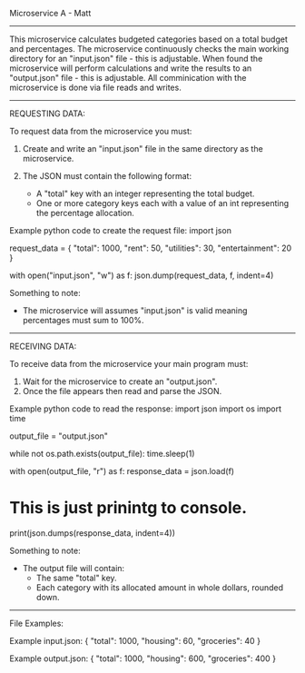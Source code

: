 Microservice A - Matt

----------------------------------------------------------------------
This microservice calculates budgeted categories based on a total budget and percentages.
The microservice continuously checks the main working directory for an "input.json" file - this is adjustable.
When found the microservice will perform calculations and write the results to an "output.json" file - this is adjustable.
All comminication with the microservice is done via file reads and writes.

----------------------------------------------------------------------
REQUESTING DATA:

To request data from the microservice you must:
1. Create and write an "input.json" file in the same directory as the microservice.

2. The JSON must contain the following format:
   - A "total" key with an integer representing the total budget.
   - One or more category keys each with a value of an int representing the percentage allocation.

Example python code to create the request file:
import json

request_data = {
    "total": 1000,
    "rent": 50,
    "utilities": 30,
    "entertainment": 20
}

with open("input.json", "w") as f:
    json.dump(request_data, f, indent=4)

Something to note:
- The microservice will assumes  "input.json" is valid meaning percentages must sum to 100%.

----------------------------------------------------------------------
RECEIVING DATA:

To receive data from the microservice your main program must:
1. Wait for the microservice to create an "output.json".
2. Once the file appears then read and parse the JSON.

Example python code to read the response:
import json
import os
import time

output_file = "output.json"

while not os.path.exists(output_file):
    time.sleep(1)

with open(output_file, "r") as f:
    response_data = json.load(f)

# This is just prinintg to console.
print(json.dumps(response_data, indent=4))

Something to note:
- The output file will contain:
  - The same "total" key.
  - Each category with its allocated amount in whole dollars, rounded down.

----------------------------------------------------------------------
File Examples:

Example input.json:
{
    "total": 1000,
    "housing": 60,
    "groceries": 40
}

Example output.json:
{
    "total": 1000,
    "housing": 600,
    "groceries": 400
}
